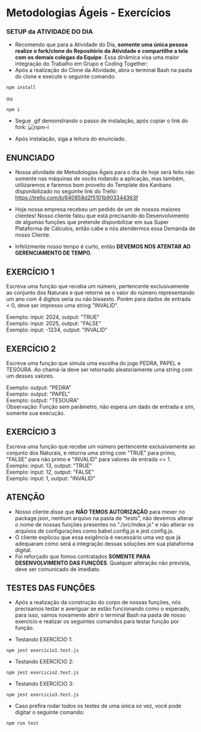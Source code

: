 # Metodologias Ágeis - Exercícios

### SETUP da ATIVIDADE DO DIA
 - Recomendo que para a Atividade do Dia, **somente uma única pessoa realize o fork/clone do Repositório da Atividade e compartilhe a tela com os demais colegas da Equipe**. Essa dinâmica visa uma maior integração do Trabalho em Grupo e Coding Together:
 - Após a realização do Clone da Atividade, abra o terminal Bash na pasta do clone e execute o seguinte comando:
 ```node
 npm install
 ```
 ou 
 ```node
 npm i
 ```
 - Segue .gif demonstrando o passo de instalação, após copiar o link do fork:
![npm-i](https://user-images.githubusercontent.com/52759918/223799337-5e4a1d66-ca89-4089-80c5-bdcfc68aebf9.gif)

 - Após instalação, siga a leitura do enunciado.

## ENUNCIADO

- Nossa atividade de Metodologias Ágeis para o dia de hoje será feito não somente nas máquinas de vocês rodando a aplicação, mas também, utilizaremos e faremos bom proveito do Template dos Kanbans disponibilizado no seguinte link do Trello: https://trello.com/b/640858d2f5101b903344363f

- Hoje nossa empresa recebeu um pedido de um de nossos maiores clientes! Nosso cliente falou que está precisando do Desenvolvimento de algumas funções que pretende disponbilizar em sua Super Plataforma de Cálculos, então cabe a nós atendermos essa Demanda de nosso Cliente.

- Infelizmente nosso tempo é curto, então **DEVEMOS NOS ATENTAR AO GERENCIAMENTO DE TEMPO**.

## EXERCÍCIO 1
Escreva uma função que receba um número, pertencente exclusivamente ao conjunto dos Naturais e que retorne se o valor do número representando um ano com 4 digitos seria ou não bissexto. Porém para dados de entrada < 0, deve ser impresso uma string "INVALID".

  Exemplo: input: 2024, output: "TRUE"<br/>
  Exemplo: input: 2025, output: "FALSE"<br/>
  Exemplo: input: -1234, output: "INVALID"<br/>

## EXERCÍCIO 2
Escreva uma função que simula uma escolha do jogo PEDRA, PAPEL e TESOURA. Ao chamá-la deve ser retornado aleatoriamente uma string com um desses valores.

  Exemplo: output: "PEDRA"<br/>
  Exemplo: output: "PAPEL"<br/>
  Exemplo: output: "TESOURA"<br/>
  Observação: Função sem parâmetro, não espera um dado de entrada e sim, somente sua execução.<br/>

## EXERCÍCIO 3
Escreva uma função que recebe um número pertencente exclusivamente ao conjunto dos Naturais, e retorna uma string com "TRUE" para primo, "FALSE" para não primo e "INVALID" para valores de entrada <= 1.
  Exemplo: input: 13, output: "TRUE"<br/>
  Exemplo: input: 12, output: "FALSE"<br/>
  Exemplo: input: 1, output: "INVALID"<br/>


## ATENÇÃO
- Nosso cliente disse que **NÃO TEMOS AUTORIZAÇÃO** para mexer no package.json, nenhum arquivo na pasta de "tests", não devemos alterar o nome de nossas funções presentes no "./src/index.js" e não alterar os arquivos de configurações como babel.config.js e jest.config.js.
- O cliente explicou que essa exigência é necessário uma vez que já adequaram como será a integração dessas soluções em sua plataforma digital.
- Foi reforçado que fomos contratados **SOMENTE PARA DESENVOLVIMENTO DAS FUNÇÕES**. Qualquer alteração não prevista, deve ser comunicado de imediato.

## TESTES DAS FUNÇÕES
- Após a realização da construção do corpo de nossas funções, nós precisamos testar e averiguar se estão funcionando como o esperado, para isso, vamos novamente abrir o terminal Bash na pasta de nosso exercício e realizar os seguintes comandos para testar função por função.

- Testando EXERCÍCIO 1:
```node
npm jest exercicio1.test.js
```

- Testando EXERCÍCIO 2:
```node
npm jest exercicio2.test.js
```

- Testando EXERCÍCIO 3:
```node
npm jest exercicio3.test.js
```

- Caso prefira rodar todos os testes de uma única só vez, você pode digitar o seguinte comando:
```node
npm run test
```
